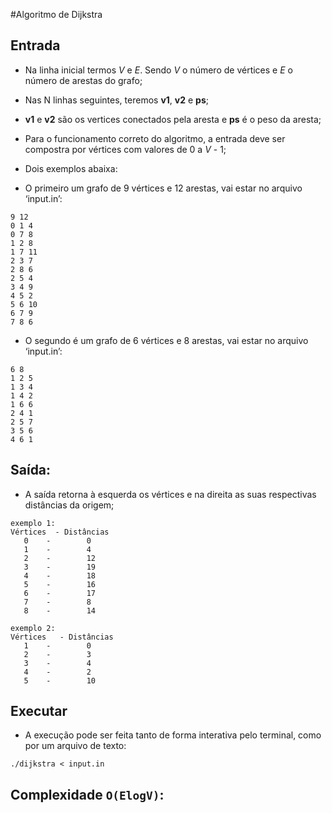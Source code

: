 #Algoritmo de Dijkstra

## Entrada

- Na linha inicial termos *V* e *E*. Sendo *V* o número de vértices e *E* o número de arestas do grafo;
- Nas N linhas seguintes, teremos **v1**, **v2** e **ps**;
- **v1** e **v2** são os vertices conectados pela aresta e **ps** é o peso da aresta;
- Para o funcionamento correto do algoritmo, a entrada deve ser compostra por vértices com valores de 0 a *V* - 1;

- Dois exemplos abaixa:

- O primeiro um grafo de 9 vértices e 12 arestas, vai estar no arquivo ‘input.in’:
```
9 12
0 1 4
0 7 8
1 2 8
1 7 11
2 3 7
2 8 6
2 5 4
3 4 9
4 5 2
5 6 10
6 7 9
7 8 6
```

- O segundo é um grafo de 6 vértices e 8 arestas, vai estar no arquivo ‘input.in’:

```
6 8
1 2 5
1 3 4
1 4 2
1 6 6
2 4 1
2 5 7
3 5 6
4 6 1
```

## Saída:

- A saída retorna à esquerda os vértices e na direita as suas respectivas distâncias da origem;

```
exemplo 1:
Vértices  - Distâncias
   0    -        0
   1    -        4
   2    -        12
   3    -        19
   4    -        18
   5    -        16
   6    -        17
   7    -        8
   8    -        14

exemplo 2:
Vértices   - Distâncias
   1    -        0
   2    -        3
   3    -        4
   4    -        2
   5    -        10

```
## Executar

- A execução pode ser feita tanto de forma interativa pelo terminal, como por um arquivo de texto:

```
./dijkstra < input.in
```

## Complexidade `O(ElogV)`:
